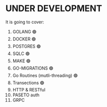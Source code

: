 # UNDER DEVELOPMENT


It is going to cover:
1. GOLANG 🟢
3. DOCKER 🟢
2. POSTGRES 🟢
3. SQLC 🟢
4. MAKE 🟢
5. GO-MIGRATIONS 🟢
6. Go Routines (mutli-threading) 🟢
7. Transections 🟢
8. HTTP & RESTful
9. PASETO auth
10. GRPC